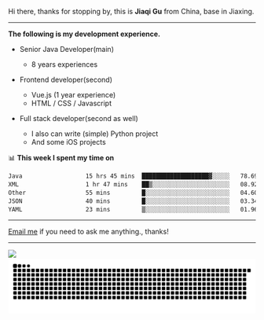 Hi there, thanks for stopping by, this is **Jiaqi Gu** from China, base in Jiaxing.

---

**The following is my development experience.**

- Senior Java Developer(main)
  - 8 years experiences

- Frontend developer(second)
  - Vue.js (1 year experience)
  - HTML / CSS / Javascript
  
- Full stack developer(second as well)
  - I also can write (simple) Python project
  - And some iOS projects

📊 **This week I spent my time on**
<!--START_SECTION:waka-->

```txt
Java                  15 hrs 45 mins  ███████████████████▓░░░░░   78.69 %
XML                   1 hr 47 mins    ██▒░░░░░░░░░░░░░░░░░░░░░░   08.92 %
Other                 55 mins         █░░░░░░░░░░░░░░░░░░░░░░░░   04.60 %
JSON                  40 mins         █░░░░░░░░░░░░░░░░░░░░░░░░   03.34 %
YAML                  23 mins         ▒░░░░░░░░░░░░░░░░░░░░░░░░   01.96 %
```

<!--END_SECTION:waka-->

---

[Email me](mailto:htk2klwgr@mozmail.com?subject=Hiring_from_GitHub) if you need to ask me anything., thanks!

---

![]( https://visitor-badge.glitch.me/badge?page_id=githubgujiaqi)
![]( https://github.com/droid-Q/droid-Q/raw/output/github-contribution-grid-snake.svg#gh-dark-mode-only)
